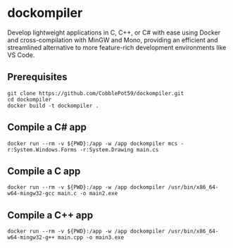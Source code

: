 # dockompiler

Develop lightweight applications in C, C++, or C# with ease using Docker and cross-compilation with MinGW and Mono, providing an efficient and streamlined alternative to more feature-rich development environments like VS Code.

## Prerequisites
```
git clone https://github.com/CobblePot59/dockompiler.git
cd dockompiler
docker build -t dockompiler .
```

## Compile a C# app
```
docker run --rm -v ${PWD}:/app -w /app dockompiler mcs -r:System.Windows.Forms -r:System.Drawing main.cs
```

## Compile a C app
```
docker run --rm -v ${PWD}:/app -w /app dockompiler /usr/bin/x86_64-w64-mingw32-gcc main.c -o main2.exe
```

## Compile a C++ app
```
docker run --rm -v ${PWD}:/app -w /app dockompiler /usr/bin/x86_64-w64-mingw32-g++ main.cpp -o main3.exe
```
